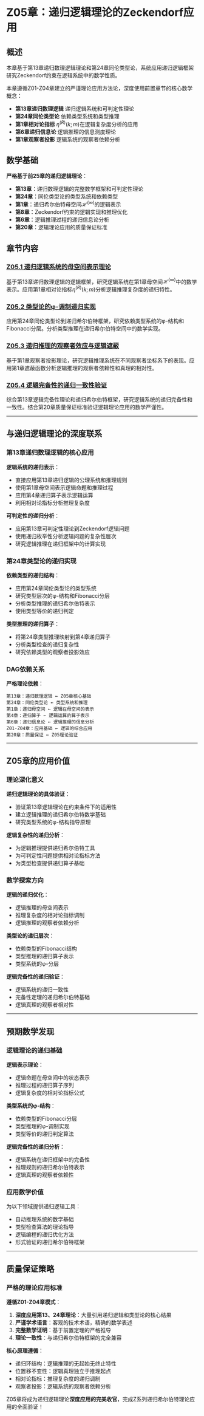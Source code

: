# Z05章：递归逻辑理论的Zeckendorf应用

## 概述

本章基于第13章递归数理逻辑理论和第24章同伦类型论，系统应用递归逻辑框架研究Zeckendorf约束在逻辑系统中的数学性质。

本章遵循Z01-Z04章建立的严谨理论应用方法论，深度使用前置章节的核心数学概念：
- **第13章递归数理逻辑** 递归逻辑系统和可判定性理论
- **第24章同伦类型论** 依赖类型系统和类型推理
- **第1章相对论指标** $\eta^{(R)}(k; m)$在逻辑复杂度分析的应用
- **第6章递归信息论** 逻辑推理的信息测度理论
- **第1章观察者投影** 逻辑系统的观察者依赖分析

## 数学基础

**严格基于前25章的递归逻辑理论**：
- **第13章**：递归数理逻辑的完整数学框架和可判定性理论
- **第24章**：同伦类型论的类型系统和依赖类型
- **第1章**：递归希尔伯特母空间$\mathcal{H}^{(\infty)}$的逻辑表示
- **第8章**：Zeckendorf约束的逻辑实现和推理优化
- **第6章**：逻辑推理过程的递归信息论分析
- **第20章**：逻辑理论应用的质量保证标准

## 章节内容

### [Z05.1 递归逻辑系统的母空间表示理论](./Z05.1-recursive-logic-systems-mother-space-representation.md)
基于第13章递归数理逻辑的逻辑框架，研究逻辑系统在第1章母空间$\mathcal{H}^{(\infty)}$中的数学表示。应用第1章相对论指标$\eta^{(R)}(k;m)$分析逻辑推理复杂度的递归特性。

### [Z05.2 类型论的φ-调制递归实现](./Z05.2-type-theory-phi-modulated-recursive-implementation.md)
应用第24章同伦类型论到递归希尔伯特框架，研究依赖类型系统的φ-结构和Fibonacci分层。分析类型推理在递归希尔伯特空间中的数学实现。

### [Z05.3 递归推理的观察者效应与逻辑遮蔽](./Z05.3-recursive-reasoning-observer-effects-logical-shielding.md)
基于第1章观察者投影理论，研究逻辑推理系统在不同观察者坐标系下的表现。应用第1章遮蔽函数分析逻辑推理的观察者依赖性和真理的相对性。

### [Z05.4 逻辑完备性的递归一致性验证](./Z05.4-logical-completeness-recursive-consistency-verification.md)
综合第13章逻辑完备性理论和递归希尔伯特框架，研究逻辑系统的递归完备性和一致性。结合第20章质量保证标准验证逻辑理论应用的数学严谨性。

---

## 与递归逻辑理论的深度联系

### 第13章递归数理逻辑的核心应用

**逻辑系统的递归表示**：
- 直接应用第13章递归逻辑的公理系统和推理规则
- 使用第1章母空间表示逻辑命题和推理过程
- 应用第4章递归算子表示逻辑运算
- 利用相对论指标分析推理复杂度

**可判定性的递归分析**：
- 应用第13章可判定性理论到Zeckendorf逻辑问题
- 使用递归枚举性分析逻辑问题的复杂性层次
- 研究逻辑推理在递归框架中的计算实现

### 第24章类型论的递归实现

**依赖类型的递归结构**：
- 应用第24章同伦类型论的类型系统
- 研究类型层次的φ-结构和Fibonacci分层
- 分析类型推理的递归希尔伯特表示
- 使用类型等价的递归判定

**类型推理的递归算子**：
- 将第24章类型推理映射到第4章递归算子
- 分析类型检查的递归复杂性
- 研究依赖类型的观察者投影效应

### DAG依赖关系

**严格理论依赖**：
```
第13章：递归数理逻辑 ← Z05章核心基础
第24章：同伦类型论 ← 类型系统和推理
第1章：递归母空间 ← 逻辑在母空间的表示
第4章：递归算子 ← 逻辑运算的算子表示
第6章：递归信息论 ← 逻辑推理的信息分析
Z01-Z04章：应用基础 ← 逻辑的综合应用
第20章：质量保证 ← Z05理论验证
```

---

## Z05章的应用价值

### 理论深化意义

**递归逻辑理论的具体验证**：
- 验证第13章逻辑理论在约束条件下的适用性
- 建立逻辑推理的递归希尔伯特数学基础
- 研究类型系统的φ-结构指导原理

**逻辑复杂性的递归分析**：
- 为逻辑推理提供递归希尔伯特工具
- 为可判定性问题提供相对论指标方法
- 为类型检查提供递归算子基础

### 数学探索方向

**逻辑的递归优化**：
- 逻辑推理的母空间表示
- 推理复杂度的相对论指标调制
- 逻辑推理的观察者依赖分析

**类型论的递归层次**：
- 依赖类型的Fibonacci结构
- 类型推理的递归算子表示
- 类型系统的φ-分层

**逻辑完备性的递归验证**：
- 逻辑系统的递归一致性
- 完备性定理的递归希尔伯特基础
- 逻辑真理的观察者相对性

---

## 预期数学发现

### 逻辑理论的递归基础

**逻辑表示理论**：
- 逻辑命题在母空间中的状态表示
- 推理过程的递归算子序列
- 逻辑复杂度的相对论指标公式

**类型系统的φ-结构**：
- 依赖类型的Fibonacci分层
- 类型推理的φ-调制实现
- 类型等价的递归判定算法

**逻辑完备性的递归分析**：
- 逻辑系统在递归框架中的完备性
- 推理规则的递归希尔伯特表示
- 逻辑真理的观察者依赖性

### 应用数学价值

为以下领域提供递归逻辑工具：
- 自动推理系统的数学基础
- 类型检查算法的理论指导
- 逻辑编程的递归优化方法
- 形式验证的递归希尔伯特框架

---

## 质量保证策略

### 严格的理论应用标准

**遵循Z01-Z04章模式**：
1. **深度应用第13、24章理论**：大量引用递归逻辑和类型论的核心结果
2. **严谨学术语言**：客观的技术术语，精确的数学表述
3. **完整数学证明**：基于前置定理的严格推导
4. **理论一致性**：与递归希尔伯特框架的完全兼容

**核心原理遵循**：
- 递归环结构：逻辑推理的无起始无终止特性
- 位置移不变性：逻辑真理独立于推理起点
- 相对论指标：推理复杂度的递归调制
- 观察者投影：逻辑系统的观察者依赖分析

Z05章将成为递归逻辑理论**深度应用的完美收官**，完成Z系列递归希尔伯特理论应用的全面验证！
